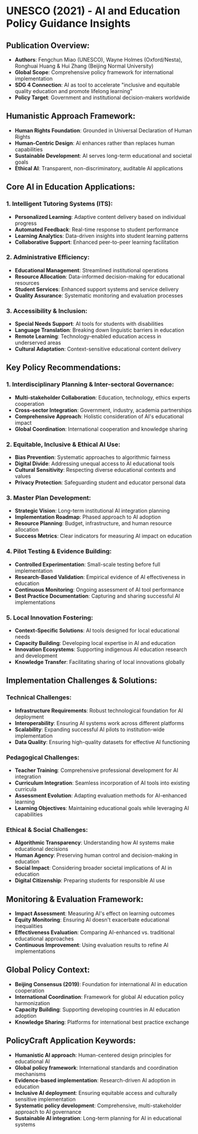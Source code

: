 # UNESCO (2021) - AI and Education Policy Guidance Insights

## Publication Overview:
- **Authors**: Fengchun Miao (UNESCO), Wayne Holmes (Oxford/Nesta), Ronghuai Huang & Hui Zhang (Beijing Normal University)
- **Global Scope**: Comprehensive policy framework for international implementation
- **SDG 4 Connection**: AI as tool to accelerate "inclusive and equitable quality education and promote lifelong learning"
- **Policy Target**: Government and institutional decision-makers worldwide

## Humanistic Approach Framework:
- **Human Rights Foundation**: Grounded in Universal Declaration of Human Rights
- **Human-Centric Design**: AI enhances rather than replaces human capabilities
- **Sustainable Development**: AI serves long-term educational and societal goals
- **Ethical AI**: Transparent, non-discriminatory, auditable AI applications

## Core AI in Education Applications:

### 1. Intelligent Tutoring Systems (ITS):
- **Personalized Learning**: Adaptive content delivery based on individual progress
- **Automated Feedback**: Real-time response to student performance
- **Learning Analytics**: Data-driven insights into student learning patterns
- **Collaborative Support**: Enhanced peer-to-peer learning facilitation

### 2. Administrative Efficiency:
- **Educational Management**: Streamlined institutional operations
- **Resource Allocation**: Data-informed decision-making for educational resources
- **Student Services**: Enhanced support systems and service delivery
- **Quality Assurance**: Systematic monitoring and evaluation processes

### 3. Accessibility & Inclusion:
- **Special Needs Support**: AI tools for students with disabilities
- **Language Translation**: Breaking down linguistic barriers in education
- **Remote Learning**: Technology-enabled education access in underserved areas
- **Cultural Adaptation**: Context-sensitive educational content delivery

## Key Policy Recommendations:

### 1. Interdisciplinary Planning & Inter-sectoral Governance:
- **Multi-stakeholder Collaboration**: Education, technology, ethics experts cooperation
- **Cross-sector Integration**: Government, industry, academia partnerships
- **Comprehensive Approach**: Holistic consideration of AI's educational impact
- **Global Coordination**: International cooperation and knowledge sharing

### 2. Equitable, Inclusive & Ethical AI Use:
- **Bias Prevention**: Systematic approaches to algorithmic fairness
- **Digital Divide**: Addressing unequal access to AI educational tools
- **Cultural Sensitivity**: Respecting diverse educational contexts and values
- **Privacy Protection**: Safeguarding student and educator personal data

### 3. Master Plan Development:
- **Strategic Vision**: Long-term institutional AI integration planning
- **Implementation Roadmap**: Phased approach to AI adoption
- **Resource Planning**: Budget, infrastructure, and human resource allocation
- **Success Metrics**: Clear indicators for measuring AI impact on education

### 4. Pilot Testing & Evidence Building:
- **Controlled Experimentation**: Small-scale testing before full implementation
- **Research-Based Validation**: Empirical evidence of AI effectiveness in education
- **Continuous Monitoring**: Ongoing assessment of AI tool performance
- **Best Practice Documentation**: Capturing and sharing successful AI implementations

### 5. Local Innovation Fostering:
- **Context-Specific Solutions**: AI tools designed for local educational needs
- **Capacity Building**: Developing local expertise in AI and education
- **Innovation Ecosystems**: Supporting indigenous AI education research and development
- **Knowledge Transfer**: Facilitating sharing of local innovations globally

## Implementation Challenges & Solutions:

### Technical Challenges:
- **Infrastructure Requirements**: Robust technological foundation for AI deployment
- **Interoperability**: Ensuring AI systems work across different platforms
- **Scalability**: Expanding successful AI pilots to institution-wide implementation
- **Data Quality**: Ensuring high-quality datasets for effective AI functioning

### Pedagogical Challenges:
- **Teacher Training**: Comprehensive professional development for AI integration
- **Curriculum Integration**: Seamless incorporation of AI tools into existing curricula
- **Assessment Evolution**: Adapting evaluation methods for AI-enhanced learning
- **Learning Objectives**: Maintaining educational goals while leveraging AI capabilities

### Ethical & Social Challenges:
- **Algorithmic Transparency**: Understanding how AI systems make educational decisions
- **Human Agency**: Preserving human control and decision-making in education
- **Social Impact**: Considering broader societal implications of AI in education
- **Digital Citizenship**: Preparing students for responsible AI use

## Monitoring & Evaluation Framework:
- **Impact Assessment**: Measuring AI's effect on learning outcomes
- **Equity Monitoring**: Ensuring AI doesn't exacerbate educational inequalities
- **Effectiveness Evaluation**: Comparing AI-enhanced vs. traditional educational approaches
- **Continuous Improvement**: Using evaluation results to refine AI implementations

## Global Policy Context:
- **Beijing Consensus (2019)**: Foundation for international AI in education cooperation
- **International Coordination**: Framework for global AI education policy harmonization
- **Capacity Building**: Supporting developing countries in AI education adoption
- **Knowledge Sharing**: Platforms for international best practice exchange

## PolicyCraft Application Keywords:
- **Humanistic AI approach**: Human-centered design principles for educational AI
- **Global policy framework**: International standards and coordination mechanisms
- **Evidence-based implementation**: Research-driven AI adoption in education
- **Inclusive AI deployment**: Ensuring equitable access and culturally sensitive implementation
- **Systematic policy development**: Comprehensive, multi-stakeholder approach to AI governance
- **Sustainable AI integration**: Long-term planning for AI in educational systems
